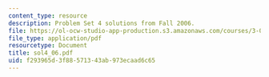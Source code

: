 ```yaml
---
content_type: resource
description: Problem Set 4 solutions from Fall 2006.
file: https://ol-ocw-studio-app-production.s3.amazonaws.com/courses/3-032-mechanical-behavior-of-materials-fall-2007/f293965d3f88571343ab973ecaad6c65_sol4_06.pdf
file_type: application/pdf
resourcetype: Document
title: sol4_06.pdf
uid: f293965d-3f88-5713-43ab-973ecaad6c65
---
```

